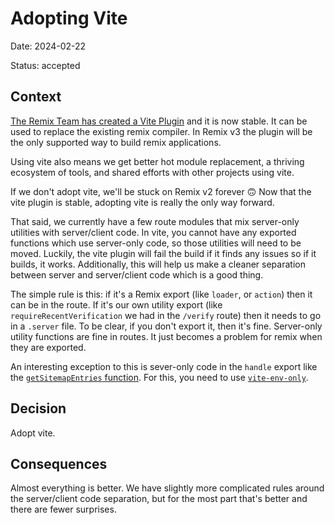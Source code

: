 # Adopting Vite

Date: 2024-02-22

Status: accepted

## Context

[The Remix Team has created a Vite Plugin](https://remix.run/blog/remix-vite-stable)
and it is now stable. It can be used to replace the existing remix compiler. In
Remix v3 the plugin will be the only supported way to build remix applications.

Using vite also means we get better hot module replacement, a thriving ecosystem
of tools, and shared efforts with other projects using vite.

If we don't adopt vite, we'll be stuck on Remix v2 forever 🙃 Now that the vite
plugin is stable, adopting vite is really the only way forward.

That said, we currently have a few route modules that mix server-only utilities
with server/client code. In vite, you cannot have any exported functions which
use server-only code, so those utilities will need to be moved. Luckily, the
vite plugin will fail the build if it finds any issues so if it builds, it
works. Additionally, this will help us make a cleaner separation between server
and server/client code which is a good thing.

The simple rule is this: if it's a Remix export (like `loader`, or `action`)
then it can be in the route. If it's our own utility export (like
`requireRecentVerification` we had in the `/verify` route) then it needs to go
in a `.server` file. To be clear, if you don't export it, then it's fine.
Server-only utility functions are fine in routes. It just becomes a problem for
remix when they are exported.

An interesting exception to this is sever-only code in the `handle` export like
the [`getSitemapEntries` function](https://github.com/nasa-gcn/remix-seo). For
this, you need to use
[`vite-env-only`](https://github.com/pcattori/vite-env-only).

## Decision

Adopt vite.

## Consequences

Almost everything is better. We have slightly more complicated rules around the
server/client code separation, but for the most part that's better and there are
fewer surprises.
